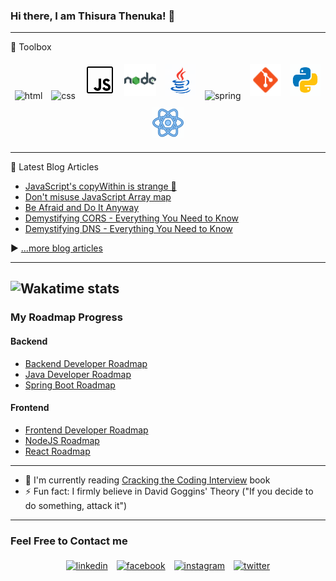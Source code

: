 ### Hi there, I am Thisura Thenuka! 👋

<!-- Add Bio -->

<!-- <a href="https://app.daily.dev/Thisura"><img src="https://api.daily.dev/devcards/fe72ccebf3064efaba24c9296886903f.png?r=t8e" width="400" alt="Thisura Thenuka's Dev Card"/></a> -->
---

🧰 Toolbox

<p align="center">
	<a><img alt="html" width="10%" style="padding:5px" src="https://cdn.worldvectorlogo.com/logos/html-1.svg"/></a>
	<a><img alt="css" width="10%" style="padding:5px" src="https://cdn.worldvectorlogo.com/logos/css-3.svg"/></a>
	<a><img alt="js" width="10%" style="padding:5px" src="/icons/icons8-javascript.gif"/></a>
	<a><img alt="nodejs" width="10%" style="padding:5px" src="/icons/icons8-nodejs-48.png"/></a>
	<a><img alt="java" width="10%" style="padding:5px" src="/icons/icons8-java.gif"/></a>
	<a><img alt="spring" width="10%" style="padding:5px" src="https://cdn.worldvectorlogo.com/logos/spring-3.svg"/></a>
	<a><img alt="git" width="10%" style="padding:5px" src="/icons/icons8-git-48.png"/></a>
	<a><img alt="python" width="10%" style="padding:5px" src="/icons/icons8-python.gif"/></a>
	<a><img alt="react" width="10%" style="padding:5px" src="/icons/icons8-react.gif"/></a>
<!-- 	<a><img alt="c" width="10%" style="padding:5px" src="/icons/icons8-c-programming-48.png"/></a> -->
<!-- 	<a><img alt="c++" width="10%" style="padding:5px" src="/icons/icons8-c++-50.png"/></a> -->
</p>

---

📘 Latest Blog Articles

<!-- BLOG-POST-LIST:START -->
- [JavaScript&#39;s copyWithin is strange 😬](https://thisurathenuka.hashnode.dev/javascripts-copywithin-is-strange)
- [Don&#39;t misuse JavaScript Array map](https://thisurathenuka.hashnode.dev/dont-misuse-javascript-array-map)
- [Be Afraid and Do It Anyway](https://thisurathenuka.hashnode.dev/be-afraid-and-do-it-anyway)
- [Demystifying CORS - Everything You Need to Know](https://thisurathenuka.hashnode.dev/demystifying-cors-everything-you-need-to-know)
- [Demystifying DNS - Everything You Need to Know](https://thisurathenuka.hashnode.dev/demystifying-dns-everything-you-need-to-know)
<!-- BLOG-POST-LIST:END -->

▶ [...more blog articles](https://simplecoder.hashnode.dev/)

---
![Wakatime stats](https://github-readme-stats.vercel.app/api/wakatime?username=_thisura_)
---

### My Roadmap Progress

#### Backend
- [Backend Developer Roadmap](https://roadmap.sh/backend?s=64e39e9fced78d293537e339)
- [Java Developer Roadmap](https://roadmap.sh/java?s=64e39e9fced78d293537e339)
- [Spring Boot Roadmap](https://roadmap.sh/spring-boot?s=64e39e9fced78d293537e339)

#### Frontend
- [Frontend Developer Roadmap](https://roadmap.sh/frontend?s=64e39e9fced78d293537e339)
- [NodeJS Roadmap](https://roadmap.sh/nodejs?s=64e39e9fced78d293537e339)
- [React Roadmap](https://roadmap.sh/react?s=64e39e9fced78d293537e339)

---

- 📕 I'm currently reading [Cracking the Coding Interview](https://github.com/Avinash987/Coding/blob/master/Cracking-the-Coding-Interview-6th-Edition-189-Programming-Questions-and-Solutions.pdf) book
- ⚡ Fun fact: I firmly believe in David Goggins' Theory ("If you decide to do something, attack it")

---
### Feel Free to Contact me

<p align="center">
	<a href="https://www.linkedin.com/in/thisurathenuka/"><img alt="linkedin" width="10%" style="padding:5px" src="https://img.icons8.com/clouds/100/000000/linkedin.png"/></a>
	<a href="https://www.facebook.com/thisura.thenuka/"><img alt="facebook" width="10%" style="padding:5px" src="https://img.icons8.com/clouds/100/000000/facebook-new.png"/></a>
	<a href="https://www.instagram.com/_thisura_/"><img alt="instagram" width="10%" style="padding:5px" src="https://img.icons8.com/clouds/100/000000/instagram.png"/></a>
 	<a href="https://twitter.com/thenukathisura1"><img alt="twitter" width="10%" style="padding:5px" src="https://img.icons8.com/clouds/344/twitter-circled.png"/></a>
</p>
<!--
Here are some ideas to get you started:

- 👯 I’m looking to collaborate on ...
- 🤔 I’m looking for help with ...
- 💬 Ask me about ...
- 😄 Pronouns: ...
- ⚡ Fun fact: ...
-->
